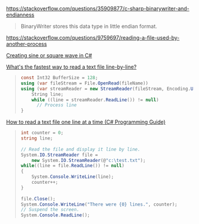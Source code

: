 https://stackoverflow.com/questions/35909877/c-sharp-binarywriter-and-endianness
> BinaryWriter stores this data type in little endian format.

https://stackoverflow.com/questions/9759697/reading-a-file-used-by-another-process

[Creating sine or square wave in C#](https://stackoverflow.com/questions/203890/creating-sine-or-square-wave-in-c-sharp)

[What's the fastest way to read a text file line-by-line?](https://stackoverflow.com/questions/8037070/whats-the-fastest-way-to-read-a-text-file-line-by-line)

> ```cs
> const Int32 BufferSize = 128;
> using (var fileStream = File.OpenRead(fileName))
> using (var streamReader = new StreamReader(fileStream, Encoding.UTF8, true, BufferSize)) {
>     String line;
>     while ((line = streamReader.ReadLine()) != null)
>       // Process line
> }
> ```

[How to read a text file one line at a time (C# Programming Guide)](https://docs.microsoft.com/en-us/dotnet/csharp/programming-guide/file-system/how-to-read-a-text-file-one-line-at-a-time)

> ```csharp
> int counter = 0;  
> string line;  
>   
> // Read the file and display it line by line.  
> System.IO.StreamReader file =
>     new System.IO.StreamReader(@"c:\test.txt");  
> while((line = file.ReadLine()) != null)  
> {  
>     System.Console.WriteLine(line);  
>     counter++;  
> }  
>   
> file.Close();  
> System.Console.WriteLine("There were {0} lines.", counter);  
> // Suspend the screen.  
> System.Console.ReadLine();  
> ```